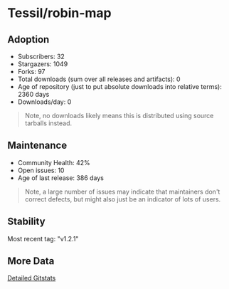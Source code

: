 # Tessil/robin-map

## Adoption

- Subscribers: 32
- Stargazers: 1049
- Forks: 97
- Total downloads (sum over all releases and artifacts): 0
- Age of repository (just to put absolute downloads into relative terms): 2360 days
- Downloads/day: 0

> Note, no downloads likely means this is distributed using source tarballs instead.

## Maintenance

- Community Health: 42%
- Open issues: 10
- Age of last release: 386 days

> Note, a large number of issues may indicate that maintainers don't correct defects, but might also
> just be an indicator of lots of users.

## Stability

Most recent tag: "v1.2.1"

## More Data

[Detailed Gitstats](/bazel-catalog/gitstats/Tessil/robin-map)

